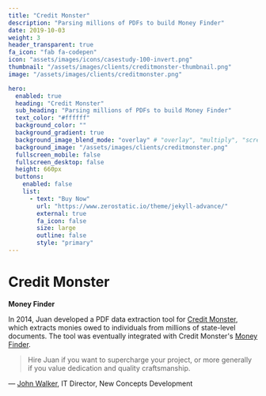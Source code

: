 ```yaml
---
title: "Credit Monster"
description: "Parsing millions of PDFs to build Money Finder"
date: 2019-10-03
weight: 3
header_transparent: true
fa_icon: "fab fa-codepen"
icon: "assets/images/icons/casestudy-100-invert.png"
thumbnail: "/assets/images/clients/creditmonster-thumbnail.png"
image: "/assets/images/clients/creditmonster.png"

hero:
  enabled: true
  heading: "Credit Monster"
  sub_heading: "Parsing millions of PDFs to build Money Finder"
  text_color: "#ffffff"
  background_color: ""
  background_gradient: true
  background_image_blend_mode: "overlay" # "overlay", "multiply", "screen"
  background_image: "/assets/images/clients/creditmonster.png"
  fullscreen_mobile: false
  fullscreen_desktop: false
  height: 660px
  buttons:
    enabled: false
    list:
      - text: "Buy Now"
        url: "https://www.zerostatic.io/theme/jekyll-advance/"
        external: true
        fa_icon: false
        size: large
        outline: false
        style: "primary"
---
```


# Credit Monster

**Money Finder**

In 2014, Juan developed a PDF data extraction tool for [Credit Monster](https://creditmonster.com/), which extracts monies owed to individuals from millions of state-level documents. The tool was eventually integrated with Credit Monster's [Money Finder](https://creditmonster.com/money-finder).

> Hire Juan if you want to supercharge your project, or more generally if you value dedication and quality
craftsmanship.

&mdash; [John Walker](https://theorg.com/org/beyondtrust/org-chart/john-walker), IT Director, New Concepts Development